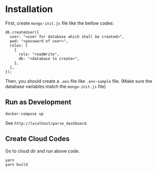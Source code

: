 # Installation

First, create `mongo-init.js` file like the bellow codes:

```
db.createUser({
  user: "<user for database which shall be created>",
  pwd: "<password of user>",
  roles: [
    {
      role: "readWrite",
      db: "<database to create>",
    },
  ],
});
```

Then, you should create a `.env` file like `.env-sample` file. (Make sure the database variables match the `mongo-init.js` file)

## Run as Development

```
docker-compose up
```

See `http://localhost/parse_dashboard`.

## Create Cloud Codes

Go to cloud dir and run above code.

```
yarn
yarn build
```
